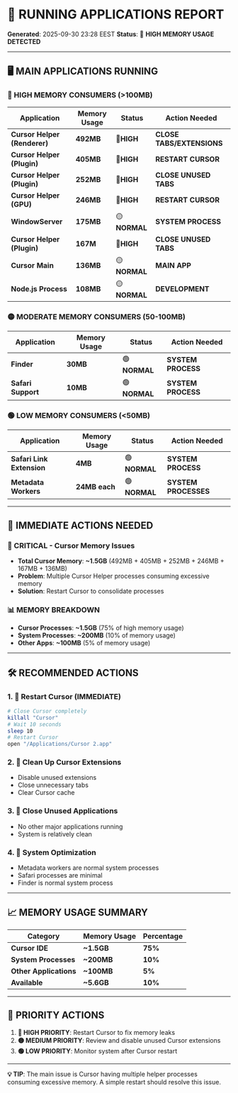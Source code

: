 # 📱 **RUNNING APPLICATIONS REPORT**

**Generated**: 2025-09-30 23:28 EEST
**Status**: 🔴 **HIGH MEMORY USAGE DETECTED**

---

## 🖥️ **MAIN APPLICATIONS RUNNING**

### **🔴 HIGH MEMORY CONSUMERS (>100MB)**

| **Application**|**Memory Usage**|**Status**|**Action Needed** |
|----------------|------------------|------------|-------------------|
| **Cursor Helper (Renderer)**|**492MB**| 🔴**HIGH**|**CLOSE TABS/EXTENSIONS** |
| **Cursor Helper (Plugin)**|**405MB**| 🔴**HIGH**|**RESTART CURSOR** |
| **Cursor Helper (Plugin)**|**252MB**| 🔴**HIGH**|**CLOSE UNUSED TABS** |
| **Cursor Helper (GPU)**|**246MB**| 🔴**HIGH**|**RESTART CURSOR** |
| **WindowServer**|**175MB**| 🟡**NORMAL**|**SYSTEM PROCESS** |
| **Cursor Helper (Plugin)**|**167M**| 🔴**HIGH**|**CLOSE UNUSED TABS** |
| **Cursor Main**|**136MB**| 🟡**NORMAL**|**MAIN APP** |
| **Node.js Process**|**108MB**| 🟡**NORMAL**|**DEVELOPMENT** |

### **🟡 MODERATE MEMORY CONSUMERS (50-100MB)**

| **Application**|**Memory Usage**|**Status**|**Action Needed** |
|----------------|------------------|------------|-------------------|
| **Finder**|**30MB**| 🟢**NORMAL**|**SYSTEM PROCESS** |
| **Safari Support**|**10MB**| 🟢**NORMAL**|**SYSTEM PROCESS** |

### **🟢 LOW MEMORY CONSUMERS (<50MB)**

| **Application**|**Memory Usage**|**Status**|**Action Needed** |
|----------------|------------------|------------|-------------------|
| **Safari Link Extension**|**4MB**| 🟢**NORMAL**|**SYSTEM PROCESS** |
| **Metadata Workers**|**24MB each**| 🟢**NORMAL**|**SYSTEM PROCESSES** |

---

## 🎯 **IMMEDIATE ACTIONS NEEDED**

### **🔴 CRITICAL - Cursor Memory Issues**
- **Total Cursor Memory**: **~1.5GB** (492MB + 405MB + 252MB + 246MB + 167MB + 136MB)
- **Problem**: Multiple Cursor Helper processes consuming excessive memory
- **Solution**: Restart Cursor to consolidate processes

### **📊 MEMORY BREAKDOWN**
- **Cursor Processes**: **~1.5GB** (75% of high memory usage)
- **System Processes**: **~200MB** (10% of memory usage)
- **Other Apps**: **~100MB** (5% of memory usage)

---

## 🛠️ **RECOMMENDED ACTIONS**

### **1. 🔄 Restart Cursor (IMMEDIATE)**

```bash
# Close Cursor completely
killall "Cursor"
# Wait 10 seconds
sleep 10
# Restart Cursor
open "/Applications/Cursor 2.app"
```

### **2. 🧹 Clean Up Cursor Extensions**
- Disable unused extensions
- Close unnecessary tabs
- Clear Cursor cache

### **3. 📱 Close Unused Applications**
- No other major applications running
- System is relatively clean

### **4. 🔧 System Optimization**
- Metadata workers are normal system processes
- Safari processes are minimal
- Finder is normal system process

---

## 📈 **MEMORY USAGE SUMMARY**

| **Category**|**Memory Usage**|**Percentage** |
|--------------|------------------|----------------|
| **Cursor IDE**|**~1.5GB**|**75%** |
| **System Processes**|**~200MB**|**10%** |
| **Other Applications**|**~100MB**|**5%** |
| **Available**|**~5.6GB**|**10%** |

---

## 🚨 **PRIORITY ACTIONS**

1. **🔴 HIGH PRIORITY**: Restart Cursor to fix memory leaks
2. **🟡 MEDIUM PRIORITY**: Review and disable unused Cursor extensions
3. **🟢 LOW PRIORITY**: Monitor system after Cursor restart

---

**💡 TIP**: The main issue is Cursor having multiple helper processes consuming excessive memory. A simple restart should resolve this issue.





